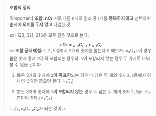 
> **조합의 정의**
 
>[!important] **조합: nCɾ**
>서로 다른 n개의 원소 중 r개를 **중복하지 않고** 선택하여 **순서에 의미를 두지 않고** 나열한 것.
>
>ex) 123, 321, 213은 모두 같은 것으로 본다.
>**<center>$nCr = ₙ₋₁Cᵣ₋₁ + ₙ₋₁Cᵣ$</center>**
>✏️ **조합 공식 해설:**
>`1,2,3` 중에서 2개의 숫자를 뽑는다고 해보자.(=₃C₂)
>이 경우 뽑은 숫자 중에 `1`이 꼭 포함되는 경우와, `1`이 포함되지 않는 경우 두 가지로 나눠볼 수 있을 것이다.
>1) 뽑은 3개의 숫자에 **`1`이 꼭 포함**되는 경우
>   ⇨ 남은 두 개의 숫자 `2,3`중에서 하나의 숫자만 뽑으면 된다.(=₂C₁)
>   >
>2) 뽑은 3개의 숫자에 **`1`이 포함되지 않는** 경우
>   ⇨ 남은 두 개의 숫자 `2,3`을 모두 뽑아야 한다.(=₂C₂)
>
>∴ ₃C₂=₂C₁+₂C₂가 되는 것이다.

